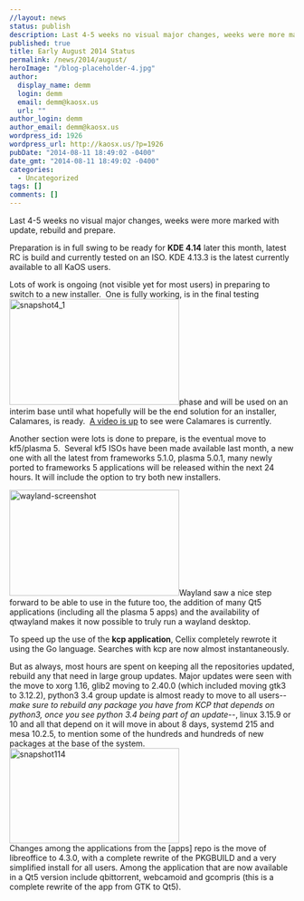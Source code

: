 ```yaml
---
//layout: news
status: publish
description: Last 4-5 weeks no visual major changes, weeks were more marked with update, rebuild and prepare.
published: true
title: Early August 2014 Status
permalink: /news/2014/august/
heroImage: "/blog-placeholder-4.jpg"
author:
  display_name: demm
  login: demm
  email: demm@kaosx.us
  url: ""
author_login: demm
author_email: demm@kaosx.us
wordpress_id: 1926
wordpress_url: http://kaosx.us/?p=1926
pubDate: "2014-08-11 18:49:02 -0400"
date_gmt: "2014-08-11 18:49:02 -0400"
categories:
  - Uncategorized
tags: []
comments: []
---
```


<p>Last 4-5 weeks no visual major changes, weeks were more marked with update, rebuild and prepare.</p>
<p>Preparation is in full swing to be ready for <strong>KDE 4.14</strong> later this month, latest RC is build and currently tested on an ISO. KDE 4.13.3 is the latest currently available to all KaOS users.</p>
<p>Lots of work is ongoing (not visible yet for most users) in preparing to switch to a new installer. &nbsp;One is fully working, is in the final testing <a href="http://kaosx.us/wp-content/uploads/2014/08/snapshot4_1.png"><img class="alignright size-medium wp-image-1932" src="http://kaosx.us/wp-content/uploads/2014/08/snapshot4_1-300x187.png" alt="snapshot4_1" width="300" height="187" /></a>phase and will be used on an interim base until what hopefully will be the end solution for an installer, Calamares, is ready. &nbsp;<a class="fancybox-iframe" title="Calamares preview" href="http://kaosx.us/media/cala_web.webm">A video is up</a> to see were Calamares is currently.</p>
<p>Another section were lots is done to prepare, is the eventual move to kf5/plasma 5. &nbsp;Several kf5 ISOs have been made available last month, a new one with all the latest from frameworks 5.1.0, plasma 5.0.1, many newly ported to frameworks 5 applications will be released within the next 24 hours. It will include the option to try both new installers.</p>
<p><a href="http://kaosx.us/wp-content/uploads/2014/08/wayland-screenshot.png"><img class="alignleft size-medium wp-image-1927" src="http://kaosx.us/wp-content/uploads/2014/08/wayland-screenshot-300x187.png" alt="wayland-screenshot" width="300" height="187" /></a>Wayland saw a nice step forward to be able to use in the future too, the addition of many Qt5 applications (including all the plasma 5 apps) and the availability of qtwayland makes it now possible to truly run a wayland desktop.</p>
<p>To speed up the use of the <strong>kcp application</strong>, Cellix completely rewrote it using the Go language. Searches with kcp are now almost instantaneously.</p>
<p>But as always, most hours are spent on keeping all the repositories updated, rebuild any that need in large group updates. Major updates were seen with the move to xorg 1.16, glib2 moving to 2.40.0 (which included moving gtk3 to 3.12.2), python3 3.4 group update is almost ready to move to all users--<em>make sure to rebuild any package you have from KCP that depends on python3, once you see python 3.4 being part of an update</em>--, linux 3.15.9 or 10 and all that depend on it will move in about 8 days, systemd 215 and mesa 10.2.5, to mention some of the hundreds and hundreds of new packages at the base of the system. <a href="http://kaosx.us/wp-content/uploads/2014/08/snapshot114.png"><img class="alignright size-medium wp-image-1939" src="http://kaosx.us/wp-content/uploads/2014/08/snapshot114-300x168.png" alt="snapshot114" width="300" height="168" /></a><br />
Changes among the applications from the [apps] repo is the move of libreoffice to 4.3.0, with a complete rewrite of the PKGBUILD and a very simplified install for all users. Among the application that are now available in a Qt5 version include qbittorrent, webcamoid and gcompris (this is a complete rewrite of the app from GTK to Qt5).</p>

